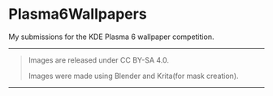 # Plasma6Wallpapers
 My submissions for the KDE Plasma 6 wallpaper competition. 

---

>Images are released under CC BY-SA 4.0.
>
>Images were made using Blender and Krita(for mask creation).

---
